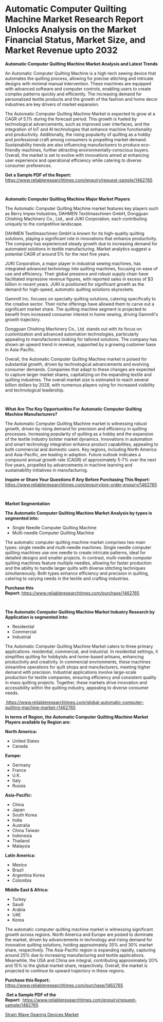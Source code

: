 <p><h1>Automatic Computer Quilting Machine Market Research Report Unlocks Analysis on the Market Financial Status, Market Size, and Market Revenue upto 2032</h1></p><p><strong>Automatic Computer Quilting Machine Market Analysis and Latest Trends</strong></p>
<p><p>An Automatic Computer Quilting Machine is a high-tech sewing device that automates the quilting process, allowing for precise stitching and intricate designs with minimal manual intervention. These machines are equipped with advanced software and computer controls, enabling users to create complex patterns quickly and efficiently. The increasing demand for personalized textile products and the growth of the fashion and home decor industries are key drivers of market expansion.</p><p>The Automatic Computer Quilting Machine Market is expected to grow at a CAGR of 5.1% during the forecast period. This growth is fueled by technological advancements, such as improved user interfaces, and the integration of IoT and AI technologies that enhance machine functionality and productivity. Additionally, the rising popularity of quilting as a hobby and professional craft among consumers is propelling market demand. Sustainability trends are also influencing manufacturers to produce eco-friendly machines, further attracting environmentally-conscious buyers. Overall, the market is set to evolve with innovations aimed at enhancing user experience and operational efficiency while catering to diverse consumer preferences.</p></p>
<p><strong>Get a Sample PDF of the Report:&nbsp;</strong> <a href="https://www.reliableresearchtimes.com/enquiry/request-sample/1462765?utm_campaign=3059&utm_medium=2&utm_source=Github&utm_content=ia&utm_term=12042025&utm_id=automatic-computer-quilting-machine">https://www.reliableresearchtimes.com/enquiry/request-sample/1462765</a></p>
<p>&nbsp;</p>
<p><strong>Automatic Computer Quilting Machine Major Market Players</strong></p>
<p><p>The Automatic Computer Quilting Machine market features key players such as Berry Impex Industries, DAHMEN Textilmaschinen GmbH, Dongguan Chishing Machinery Co., Ltd., and JUKI Corporation, each contributing uniquely to the competitive landscape.</p><p>DAHMEN Textilmaschinen GmbH is known for its high-quality quilting solutions, playing a significant role in innovations that enhance productivity. The company has experienced steady growth due to increasing demand for automated solutions in textile manufacturing. Market analytics suggest a potential CAGR of around 5% for the next five years.</p><p>JUKI Corporation, a major player in industrial sewing machines, has integrated advanced technology into quilting machines, focusing on ease of use and efficiency. Their global presence and robust supply chain have facilitated impressive revenue figures, with reported sales in excess of $3 billion in recent years. JUKI is positioned for significant growth as the demand for high-speed, automatic quilting solutions skyrockets.</p><p>Gammill Inc. focuses on specialty quilting solutions, catering specifically to the creative sector. Their niche offerings have allowed them to carve out a significant market share. The quilting machine segment is projected to benefit from increased consumer interest in home sewing, driving Gammill's growth trajectory.</p><p>Dongguan Chishing Machinery Co., Ltd. stands out with its focus on customization and advanced automation technologies, particularly appealing to manufacturers looking for tailored solutions. The company has shown an upward trend in revenue, supported by a growing customer base in Asia-Pacific.</p><p>Overall, the Automatic Computer Quilting Machine market is poised for substantial growth, driven by technological advancements and evolving consumer demands. Companies that adapt to these changes are expected to capture larger market shares, capitalizing on the expanding textile and quilting industries. The overall market size is estimated to reach several billion dollars by 2028, with numerous players vying for increased visibility and technological leadership.</p></p>
<p>&nbsp;</p>
<p><strong>What Are The Key Opportunities For Automatic Computer Quilting Machine Manufacturers?</strong></p>
<p><p>The Automatic Computer Quilting Machine market is witnessing robust growth, driven by rising demand for precision and efficiency in quilting processes. Increasing popularity of quilting as a hobby and the expansion of the textile industry bolster market dynamics. Innovations in automation and smart technology integration enhance product capabilities, appealing to both commercial and domestic users. Key regions, including North America and Asia-Pacific, are leading in adoption. Future outlook indicates a compound annual growth rate (CAGR) of approximately 5-7% over the next five years, propelled by advancements in machine learning and sustainability initiatives in manufacturing.</p></p>
<p><strong>Inquire or Share Your Questions If Any Before Purchasing This Report:</strong> <a href="https://www.reliableresearchtimes.com/enquiry/pre-order-enquiry/1462765?utm_campaign=3059&utm_medium=2&utm_source=Github&utm_content=ia&utm_term=12042025&utm_id=automatic-computer-quilting-machine">https://www.reliableresearchtimes.com/enquiry/pre-order-enquiry/1462765</a></p>
<p>&nbsp;</p>
<p><strong>Market Segmentation</strong></p>
<p><strong>The Automatic Computer Quilting Machine Market Analysis by types is segmented into:</strong></p>
<p><ul><li>Single Needle Computer Quilting Machine</li><li>Multi-needle Computer Quilting Machine</li></ul></p>
<p><p>The automatic computer quilting machine market comprises two main types: single needle and multi-needle machines. Single needle computer quilting machines use one needle to create intricate patterns, ideal for detailed designs and smaller projects. In contrast, multi-needle computer quilting machines feature multiple needles, allowing for faster production and the ability to handle larger quilts with diverse stitching techniques simultaneously. Both types enhance efficiency and precision in quilting, catering to varying needs in the textile and crafting industries.</p></p>
<p><strong>Purchase this Report:&nbsp;</strong><a href="https://www.reliableresearchtimes.com/purchase/1462765?utm_campaign=3059&utm_medium=2&utm_source=Github&utm_content=ia&utm_term=12042025&utm_id=automatic-computer-quilting-machine">https://www.reliableresearchtimes.com/purchase/1462765</a></p>
<p>&nbsp;</p>
<p><strong>The Automatic Computer Quilting Machine Market Industry Research by Application is segmented into:</strong></p>
<p><ul><li>Residential</li><li>Commercial</li><li>Industrial</li></ul></p>
<p><p>The Automatic Computer Quilting Machine Market caters to three primary applications: residential, commercial, and industrial. In residential settings, it simplifies quilting for hobbyists and home-based artisans, enhancing productivity and creativity. In commercial environments, these machines streamline operations for quilt shops and manufacturers, meeting higher demand with precision. Industrial applications involve large-scale production for textile companies, ensuring efficiency and consistent quality in mass quilting projects. Together, these markets drive innovation and accessibility within the quilting industry, appealing to diverse consumer needs.</p></p>
<p><a href="https://www.reliableresearchtimes.com/global-automatic-computer-quilting-machine-market-r1462765?utm_campaign=3059&utm_medium=2&utm_source=Github&utm_content=ia&utm_term=12042025&utm_id=automatic-computer-quilting-machine">&nbsp;https://www.reliableresearchtimes.com/global-automatic-computer-quilting-machine-market-r1462765</a></p>
<p><strong>In terms of Region, the Automatic Computer Quilting Machine Market Players available by Region are:</strong></p>
<p>
    <p> <strong> North America: </strong>
        <ul>
            <li>United States</li>
            <li>Canada</li>
        </ul>
        </p> 
    <p> <strong> Europe: </strong>
        <ul>
            <li>Germany</li>
            <li>France</li>
            <li>U.K.</li>
            <li>Italy</li>
            <li>Russia</li>
        </ul>
        </p> 
    <p> <strong> Asia-Pacific: </strong>
        <ul>
            <li>China</li>
            <li>Japan</li>
            <li>South Korea</li>
            <li>India</li>
            <li>Australia</li>
            <li>China Taiwan</li>
            <li>Indonesia</li>
            <li>Thailand</li>
            <li>Malaysia</li>
        </ul>
        </p> 
    <p> <strong> Latin America: </strong>
        <ul>
            <li>Mexico</li>
            <li>Brazil</li>
            <li>Argentina Korea</li>
            <li>Colombia</li>
        </ul>
        </p> 
    <p> <strong> Middle East & Africa: </strong>
        <ul>
            <li>Turkey</li>
            <li>Saudi</li>
            <li>Arabia</li>
            <li>UAE</li>
            <li>Korea</li>
        </ul>
    </p>
    </p>
<p><p>The automatic computer quilting machine market is witnessing significant growth across regions. North America and Europe are poised to dominate the market, driven by advancements in technology and rising demand for innovative quilting solutions, holding approximately 35% and 30% market share, respectively. The Asia-Pacific region is expanding rapidly, capturing around 25% due to increasing manufacturing and textile applications. Meanwhile, the USA and China are integral, contributing approximately 20% and 15% to the global market share, respectively. Overall, the market is projected to continue its upward trajectory in these regions.</p></p>
<p><strong>Purchase this Report: </strong><a href="https://www.reliableresearchtimes.com/purchase/1462765?utm_campaign=3059&utm_medium=2&utm_source=Github&utm_content=ia&utm_term=12042025&utm_id=automatic-computer-quilting-machine">https://www.reliableresearchtimes.com/purchase/1462765</a></p>
<p>&nbsp;<strong>Get a Sample PDF of the Report:&nbsp;&nbsp;</strong><a href="https://www.reliableresearchtimes.com/enquiry/request-sample/1462765?utm_campaign=3059&utm_medium=2&utm_source=Github&utm_content=ia&utm_term=12042025&utm_id=automatic-computer-quilting-machine">https://www.reliableresearchtimes.com/enquiry/request-sample/1462765</a></p>
<p><strong></strong></p>
<p><p><a href="https://github.com/pomasifilo/Market-Research-Report-List-1/blob/main/strain-wave-gearing-devices-market.md?utm_campaign=3059&utm_medium=2&utm_source=Github&utm_content=ia&utm_term=12042025&utm_id=automatic-computer-quilting-machine">Strain Wave Gearing Devices Market</a></p></p>